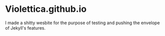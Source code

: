 # Violettica.github.io
I made a shitty wesbite for the purpose of testing and pushing the envelope of Jekyll's features.
